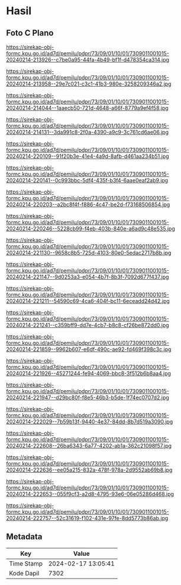# Hasil

## Foto C Plano

https://sirekap-obj-formc.kpu.go.id/ad7d/pemilu/pdpr/73/09/01/10/01/7309011001015-20240214-213926--c7be0a95-44fa-4b49-bf1f-d478354ca314.jpg

https://sirekap-obj-formc.kpu.go.id/ad7d/pemilu/pdpr/73/09/01/10/01/7309011001015-20240214-213958--29e7c021-c3c1-41b3-980e-3258209346a2.jpg

https://sirekap-obj-formc.kpu.go.id/ad7d/pemilu/pdpr/73/09/01/10/01/7309011001015-20240214-214044--1aaecb50-721d-4648-a66f-8779a9ef4f58.jpg

https://sirekap-obj-formc.kpu.go.id/ad7d/pemilu/pdpr/73/09/01/10/01/7309011001015-20240214-214131--3da991c8-2f0a-4390-a9c9-3c761cd6ae06.jpg

https://sirekap-obj-formc.kpu.go.id/ad7d/pemilu/pdpr/73/09/01/10/01/7309011001015-20240214-220109--91f20b3e-41e4-4a9d-8afb-d461aa234b51.jpg

https://sirekap-obj-formc.kpu.go.id/ad7d/pemilu/pdpr/73/09/01/10/01/7309011001015-20240214-220141--0c993bbc-5df4-435f-b3f4-6aae0eaf2ab9.jpg

https://sirekap-obj-formc.kpu.go.id/ad7d/pemilu/pdpr/73/09/01/10/01/7309011001015-20240214-220203--a2bc8f4f-f886-4c47-be2d-f73168506854.jpg

https://sirekap-obj-formc.kpu.go.id/ad7d/pemilu/pdpr/73/09/01/10/01/7309011001015-20240214-220246--5228cb99-f4eb-403b-840e-a6ad9c48e535.jpg

https://sirekap-obj-formc.kpu.go.id/ad7d/pemilu/pdpr/73/09/01/10/01/7309011001015-20240214-221130--9658c8b5-725d-4103-80e0-5edac2717b8b.jpg

https://sirekap-obj-formc.kpu.go.id/ad7d/pemilu/pdpr/73/09/01/10/01/7309011001015-20240214-221147--9d0253a3-e054-4b7f-8b3f-7092d677f437.jpg

https://sirekap-obj-formc.kpu.go.id/ad7d/pemilu/pdpr/73/09/01/10/01/7309011001015-20240214-221211--54590c69-4ca6-404f-bc11-6eceadd24d42.jpg

https://sirekap-obj-formc.kpu.go.id/ad7d/pemilu/pdpr/73/09/01/10/01/7309011001015-20240214-221241--c359bff9-dd7e-4cb7-b8c8-cf26be872dd0.jpg

https://sirekap-obj-formc.kpu.go.id/ad7d/pemilu/pdpr/73/09/01/10/01/7309011001015-20240214-221859--9962b607-e6df-490c-ae92-fd469f398c3c.jpg

https://sirekap-obj-formc.kpu.go.id/ad7d/pemilu/pdpr/73/09/01/10/01/7309011001015-20240214-221926--45271244-fe94-4069-bbc8-3f512b6b8aa4.jpg

https://sirekap-obj-formc.kpu.go.id/ad7d/pemilu/pdpr/73/09/01/10/01/7309011001015-20240214-221947--d29bc80f-f8e5-46b3-b5de-1f74ec0707d2.jpg

https://sirekap-obj-formc.kpu.go.id/ad7d/pemilu/pdpr/73/09/01/10/01/7309011001015-20240214-222029--7b59b13f-9440-4e37-84dd-8b7d519a3090.jpg

https://sirekap-obj-formc.kpu.go.id/ad7d/pemilu/pdpr/73/09/01/10/01/7309011001015-20240214-222608--26ba6343-6a77-4202-ab1a-362c21098f57.jpg

https://sirekap-obj-formc.kpu.go.id/ad7d/pemilu/pdpr/73/09/01/10/01/7309011001015-20240214-222636--ee05a215-832a-478f-978a-2d9552ab69b8.jpg

https://sirekap-obj-formc.kpu.go.id/ad7d/pemilu/pdpr/73/09/01/10/01/7309011001015-20240214-222653--055f9cf3-a2d8-4795-93e6-06e05286d468.jpg

https://sirekap-obj-formc.kpu.go.id/ad7d/pemilu/pdpr/73/09/01/10/01/7309011001015-20240214-222757--52c31619-f102-431e-97fe-8dd5773b86ab.jpg


## Metadata

| Key        | Value               |
| ---------- | ------------------- |
| Time Stamp | 2024-02-17 13:05:41 |
| Kode Dapil | 7302                |




